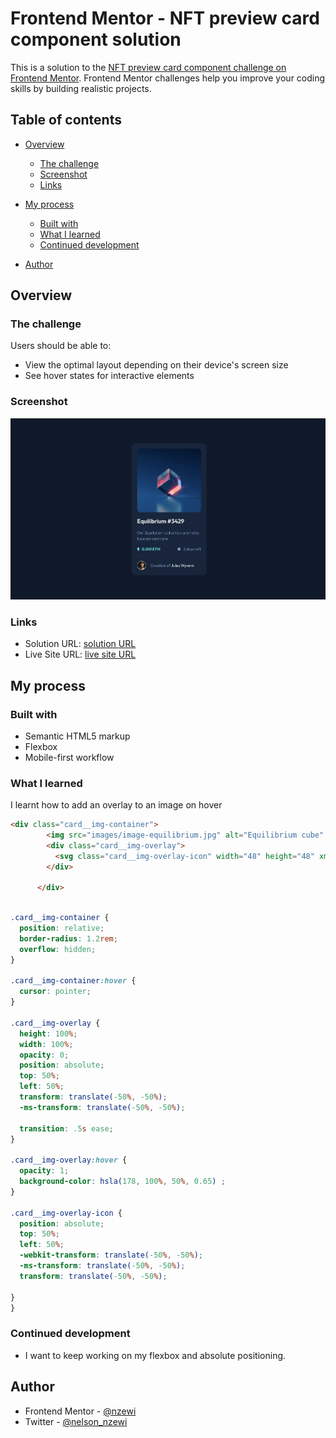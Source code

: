 # Frontend Mentor - NFT preview card component solution

This is a solution to the [NFT preview card component challenge on Frontend Mentor](https://www.frontendmentor.io/challenges/nft-preview-card-component-SbdUL_w0U). Frontend Mentor challenges help you improve your coding skills by building realistic projects. 

## Table of contents

- [Overview](#overview)
  - [The challenge](#the-challenge)
  - [Screenshot](#screenshot)
  - [Links](#links)
- [My process](#my-process)
  - [Built with](#built-with)
  - [What I learned](#what-i-learned)
  - [Continued development](#continued-development)
  
- [Author](#author)


## Overview

### The challenge

Users should be able to:

- View the optimal layout depending on their device's screen size
- See hover states for interactive elements

### Screenshot

![Screenshot](/images/sreenshot.png)

### Links

- Solution URL: [solution URL](https://github.com/nzewi/nft-preview-card)
- Live Site URL: [live site URL](https://nzewi.github.io/nft-preview-card)

## My process

### Built with

- Semantic HTML5 markup
- Flexbox
- Mobile-first workflow


### What I learned

I learnt how to add an overlay to an image on hover

```html
<div class="card__img-container">
        <img src="images/image-equilibrium.jpg" alt="Equilibrium cube" class="card__img">
        <div class="card__img-overlay">
          <svg class="card__img-overlay-icon" width="48" height="48" xmlns="http://www.w3.org/2000/svg"><g fill="none" fill-rule="evenodd"><path d="M0 0h48v48H0z"/><path d="M24 9C14 9 5.46 15.22 2 24c3.46 8.78 12 15 22 15 10.01 0 18.54-6.22 22-15-3.46-8.78-11.99-15-22-15Zm0 25c-5.52 0-10-4.48-10-10s4.48-10 10-10 10 4.48 10 10-4.48 10-10 10Zm0-16c-3.31 0-6 2.69-6 6s2.69 6 6 6 6-2.69 6-6-2.69-6-6-6Z" fill="#FFF" fill-rule="nonzero"/></g></svg>
        </div>
        
      </div>
```
```css

.card__img-container {
  position: relative;
  border-radius: 1.2rem;
  overflow: hidden;
}

.card__img-container:hover {
  cursor: pointer;
}

.card__img-overlay {
  height: 100%;
  width: 100%;
  opacity: 0;
  position: absolute;
  top: 50%;
  left: 50%;
  transform: translate(-50%, -50%);
  -ms-transform: translate(-50%, -50%);

  transition: .5s ease;
}

.card__img-overlay:hover {
  opacity: 1;
  background-color: hsla(178, 100%, 50%, 0.65) ;
}

.card__img-overlay-icon {
  position: absolute;
  top: 50%;
  left: 50%;
  -webkit-transform: translate(-50%, -50%);
  -ms-transform: translate(-50%, -50%);
  transform: translate(-50%, -50%);
  
}
}
```

### Continued development

- I want to keep working on my flexbox and absolute positioning.


## Author

- Frontend Mentor - [@nzewi](https://www.frontendmentor.io/profile/nzewi)
- Twitter - [@nelson_nzewi](https://www.twitter.com/nelson_nzewi)

